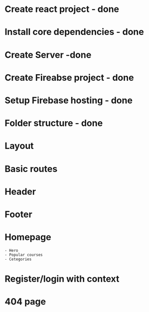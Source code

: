 # Create react project - done
# Install core dependencies - done
# Create Server -done 
# Create Fireabse project - done 
# Setup Firebase hosting - done
# Folder structure - done 
# Layout
# Basic routes
# Header
# Footer
# Homepage
    - Hero
    - Popular courses
    - Cetegories
# Register/login with context
# 404 page
# 